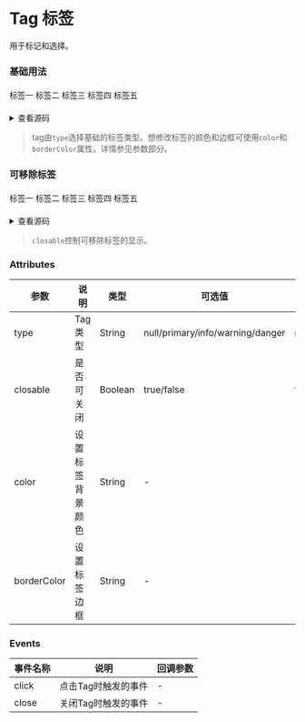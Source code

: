 # Tag 标签
用于标记和选择。

### 基础用法
<div class="box">
  <s-tag>标签一</s-tag>
  <s-tag type="primary">标签二</s-tag>
  <s-tag type="info">标签三</s-tag>
  <s-tag type="warning">标签四</s-tag>
  <s-tag type="danger">标签五</s-tag>
</div>

<details>
<summary>查看源码</summary>

```vue
<s-tag>标签一</s-tag>
<s-tag type="primary">标签二</s-tag>
<s-tag type="info">标签三</s-tag>
<s-tag type="warning">标签四</s-tag>
<s-tag type="danger">标签五</s-tag>

<script>
export default {
  data() {
    return {}
  },
  methods: {}
}
</script>
```
</details>

> tag由`type`选择基础的标签类型。想修改标签的颜色和边框可使用`color`和`borderColor`属性，详情参见参数部分。

### 可移除标签
<div class="box">
  <s-tag closable @close="close">标签一</s-tag>
  <s-tag closable type="primary">标签二</s-tag>
  <s-tag closable type="info">标签三</s-tag>
  <s-tag closable type="warning">标签四</s-tag>
  <s-tag closable type="danger">标签五</s-tag>
</div>

<details>
<summary>查看源码</summary>

```vue
<s-tag closable @close="close">标签一</s-tag>
<s-tag closable type="primary">标签二</s-tag>
<s-tag closable type="info">标签三</s-tag>
<s-tag closable type="warning">标签四</s-tag>
<s-tag closable type="danger">标签五</s-tag>

<script>
export default {
  data() {
    return {}
  },
  methods: {
    close() {}
  }
}
</script>
```
</details>

> `closable`控制可移除标签的显示。

### Attributes
 参数 | 说明 |类型|可选值|默认值|
---|---|---|---|---|
type | Tag类型 | String | null/primary/info/warning/danger | null
closable | 是否可关闭 | Boolean | true/false | false
color | 设置标签背景颜色 | String | - | -
borderColor | 设置标签边框 | String | - | -


### Events
 事件名称 | 说明 | 回调参数 |
---|---|---|
click | 点击Tag时触发的事件 | - 
close | 关闭Tag时触发的事件 | - 

<script>
export default {
  methods: {
    close() {}
  }
}
</script>

<style>
  .box {
    margin: 20px 0;
  }
</style>